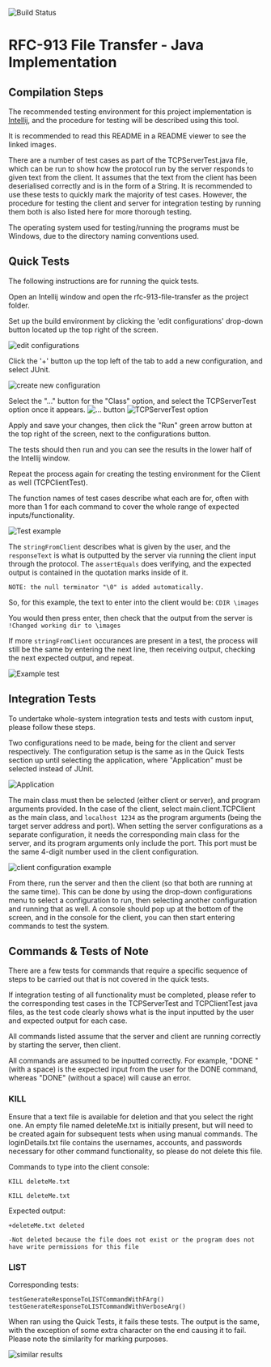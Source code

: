 ![Build Status](https://travis-ci.com/AlexanderTheGrape/rfc-913-file-transfer.svg?token=jdneeXHk7zBz2GJAsBqg&branch=master)

# RFC-913 File Transfer - Java Implementation

## Compilation Steps
The recommended testing environment for this project implementation is [Intellij](https://www.jetbrains.com/idea/download/), and the procedure for testing will be described using this tool.

It is recommended to read this README in a README viewer to see the linked images.

There are a number of test cases as part of the TCPServerTest.java file, which can be run to show how the protocol run by the server responds to given text from the client. It assumes that the text from the client has been deserialised correctly and is in the form of a String. It is recommended to use these tests to quickly mark the majority of test cases. However, the procedure for testing the client and server for integration testing by running them both is also listed here for more thorough testing.

The operating system used for testing/running the programs must be Windows, due to the directory naming conventions used.

## Quick Tests
The following instructions are for running the quick tests.

Open an Intellij window and open the rfc-913-file-transfer as the project folder.

Set up the build environment by clicking the 'edit configurations' drop-down button located up the top right of the screen.

 ![edit configurations](./images/capture.png)

Click the '+' button up the top left of the tab to add a new configuration, and select JUnit.

![create new configuration](./images/capture2.png)

Select the "..." button for the "Class" option, and select the TCPServerTest option once it appears.
![... button](./images/capture3.png) ![TCPServerTest option](./images/capture4.png)

Apply and save your changes, then click the "Run" green arrow button at the top right of the screen, next to the configurations button.

The tests should then run and you can see the results in the lower half of the Intellij window.

Repeat the process again for creating the testing environment for the Client as well (TCPClientTest).

The function names of test cases describe what each are for, often with more than 1 for each command to cover the whole range of expected inputs/functionality.

![Test example](./images/capture7.png)

The `stringFromClient` describes what is given by the user, and the `responseText` is what is outputted by the server via running the client input through the protocol. The `assertEquals` does verifying, and the expected output is contained in the quotation marks inside of it.

`NOTE: the null terminator "\0" is added automatically.`

So, for this example, the text to enter into the client would be:
`CDIR \images`

You would then press enter, then check that the output from the server is `!Changed working dir to \images`

 If more `stringFromClient` occurances are present in a test, the process will still be the same by entering the next line, then receiving output, checking the next expected output, and repeat.


![Example test](./images/capture8.png)

## Integration Tests

To undertake whole-system integration tests and tests with custom input, please follow these steps.

Two configurations need to be made, being for the client and server respectively. The configuration setup is the same as in the Quick Tests section up until selecting the application, where "Application" must be selected instead of JUnit.

 ![Application](./images/capture5.png)

 The main class must then be selected (either client or server), and program arguments provided. In the case of the client, select main.client.TCPClient as the main class, and `localhost 1234` as the program arguments (being the target server address and port). When setting the server configurations as a separate configuration, it needs the corresponding main class for the server, and its program arguments only include the port. This port must be the same 4-digit number used in the client configuration.

 ![client configuration example](./images/capture6.png)

 From there, run the server and then the client (so that both are running at the same time). This can be done by using the drop-down configurations menu to select a configuration to run, then selecting another configuration and running that as well. A console should pop up at the bottom of the screen, and in the console for the client, you can then start entering commands to test the system.

## Commands & Tests of Note

There are a few tests for commands that require a specific sequence of steps to be carried out that is not covered in the quick tests.

If integration testing of all functionality must be completed, please refer to the corresponding test cases in the TCPServerTest and TCPClientTest java files, as the test code clearly shows what is the input inputted by the user and expected output for each case.

All commands listed assume that the server and client are running correctly by starting the server, then client.

All commands are assumed to be inputted correctly. For example, "DONE " (with a space) is the expected input from the user for the DONE command, whereas "DONE" (without a space) will cause an error.

### KILL
Ensure that a text file is available for deletion and that you select the right one. An empty file named deleteMe.txt is initially present, but will need to be created again for subsequent tests when using manual commands. The loginDetails.txt file contains the usernames, accounts, and passwords necessary for other command functionality, so please do not delete this file.


Commands to type into the client console:

`KILL deleteMe.txt`

`KILL deleteMe.txt`

Expected output:

`+deleteMe.txt deleted`

`-Not deleted because the file does not exist or the program does not have write permissions for this file`

### LIST

Corresponding tests: 

`testGenerateResponseToLISTCommandWithFArg()`
`testGenerateResponseToLISTCommandWithVerboseArg()`

When ran using the Quick Tests, it fails these tests. The output is the same, with the exception of some extra character on the end causing it to fail. Please note the similarity for marking purposes.


![similar results](./images/capture9.png)
